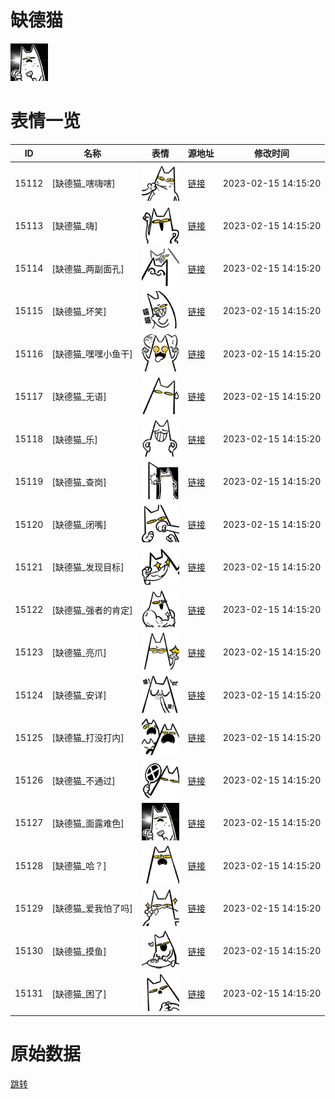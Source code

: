 # 缺德猫

<img src="./cover.png" height="60" alt="cover" />

# 表情一览

|ID|名称|表情|源地址|修改时间|
|----|----|----|----|----|
|15112|[缺德猫_嗐嗨嗐]|<img src="./pic/015112_%5B缺德猫_嗐嗨嗐%5D.png" height="60" alt="嗐嗨嗐"/>|[链接](https://i0.hdslb.com/bfs/garb/ac3340281d5e39189b51a38d42e1ce7959755e0d.png)|2023-02-15 14:15:20|
|15113|[缺德猫_嗨]|<img src="./pic/015113_%5B缺德猫_嗨%5D.png" height="60" alt="嗨"/>|[链接](https://i0.hdslb.com/bfs/garb/d843e099c8170ec06c7d826ca7cca13df5d836a3.png)|2023-02-15 14:15:20|
|15114|[缺德猫_两副面孔]|<img src="./pic/015114_%5B缺德猫_两副面孔%5D.png" height="60" alt="两副面孔"/>|[链接](https://i0.hdslb.com/bfs/garb/3ca7fbfc338bb43e1792741db37591a14181aca5.png)|2023-02-15 14:15:20|
|15115|[缺德猫_坏笑]|<img src="./pic/015115_%5B缺德猫_坏笑%5D.png" height="60" alt="坏笑"/>|[链接](https://i0.hdslb.com/bfs/garb/259b395f66a48f2187df86c58ecd9f1e841a529b.png)|2023-02-15 14:15:20|
|15116|[缺德猫_嘿嘿小鱼干]|<img src="./pic/015116_%5B缺德猫_嘿嘿小鱼干%5D.png" height="60" alt="嘿嘿小鱼干"/>|[链接](https://i0.hdslb.com/bfs/garb/4bf0deee5746ee1f8670dda13ee61bdc5554cf06.png)|2023-02-15 14:15:20|
|15117|[缺德猫_无语]|<img src="./pic/015117_%5B缺德猫_无语%5D.png" height="60" alt="无语"/>|[链接](https://i0.hdslb.com/bfs/garb/ca4d1c9ab20513d8cf3189b4b2843a875ad7df8b.png)|2023-02-15 14:15:20|
|15118|[缺德猫_乐]|<img src="./pic/015118_%5B缺德猫_乐%5D.png" height="60" alt="乐"/>|[链接](https://i0.hdslb.com/bfs/garb/deffa6ad7351f00d008389060cb5397623b8de55.png)|2023-02-15 14:15:20|
|15119|[缺德猫_查岗]|<img src="./pic/015119_%5B缺德猫_查岗%5D.png" height="60" alt="查岗"/>|[链接](https://i0.hdslb.com/bfs/garb/066fd236b8d40afc9827855ce91fd77223c1b155.png)|2023-02-15 14:15:20|
|15120|[缺德猫_闭嘴]|<img src="./pic/015120_%5B缺德猫_闭嘴%5D.png" height="60" alt="闭嘴"/>|[链接](https://i0.hdslb.com/bfs/garb/92f501d992e1b14d485ffeda0dd1dfbbddb4b4c5.png)|2023-02-15 14:15:20|
|15121|[缺德猫_发现目标]|<img src="./pic/015121_%5B缺德猫_发现目标%5D.png" height="60" alt="发现目标"/>|[链接](https://i0.hdslb.com/bfs/garb/a62c781ae9a5e7c60e8c40d9f07f6db9f1931113.png)|2023-02-15 14:15:20|
|15122|[缺德猫_强者的肯定]|<img src="./pic/015122_%5B缺德猫_强者的肯定%5D.png" height="60" alt="强者的肯定"/>|[链接](https://i0.hdslb.com/bfs/garb/f6d5e2a11aa1d30789bd4adcd04d5566a0307143.png)|2023-02-15 14:15:20|
|15123|[缺德猫_亮爪]|<img src="./pic/015123_%5B缺德猫_亮爪%5D.png" height="60" alt="亮爪"/>|[链接](https://i0.hdslb.com/bfs/garb/681887fa620fad2dfab7b0eb1aca51e48e23ed4f.png)|2023-02-15 14:15:20|
|15124|[缺德猫_安详]|<img src="./pic/015124_%5B缺德猫_安详%5D.png" height="60" alt="安详"/>|[链接](https://i0.hdslb.com/bfs/garb/b33ac507b00c4620b20c7038ad5f224b016ff6f2.png)|2023-02-15 14:15:20|
|15125|[缺德猫_打没打内]|<img src="./pic/015125_%5B缺德猫_打没打内%5D.png" height="60" alt="打没打内"/>|[链接](https://i0.hdslb.com/bfs/garb/2a3b887bb9592a8609af9aeb870822d737e08c82.png)|2023-02-15 14:15:20|
|15126|[缺德猫_不通过]|<img src="./pic/015126_%5B缺德猫_不通过%5D.png" height="60" alt="不通过"/>|[链接](https://i0.hdslb.com/bfs/garb/2f7fdd6e3a2493b054217e81629c289789c6fdd1.png)|2023-02-15 14:15:20|
|15127|[缺德猫_面露难色]|<img src="./pic/015127_%5B缺德猫_面露难色%5D.png" height="60" alt="面露难色"/>|[链接](https://i0.hdslb.com/bfs/garb/eb1d1c3d259094a35baea425c2d598fefddbe906.png)|2023-02-15 14:15:20|
|15128|[缺德猫_哈？]|<img src="./pic/015128_%5B缺德猫_哈？%5D.png" height="60" alt="哈？"/>|[链接](https://i0.hdslb.com/bfs/garb/664c6f3693d2ade88a24368aa4bff11df82a5884.png)|2023-02-15 14:15:20|
|15129|[缺德猫_爱我怕了吗]|<img src="./pic/015129_%5B缺德猫_爱我怕了吗%5D.png" height="60" alt="爱我怕了吗"/>|[链接](https://i0.hdslb.com/bfs/garb/48a4a45c3c4130e1899ba5e22ffc13a394ac67a0.png)|2023-02-15 14:15:20|
|15130|[缺德猫_摸鱼]|<img src="./pic/015130_%5B缺德猫_摸鱼%5D.png" height="60" alt="摸鱼"/>|[链接](https://i0.hdslb.com/bfs/garb/0531a996419e93d358ee70b4723716c1f0bd3dea.png)|2023-02-15 14:15:20|
|15131|[缺德猫_困了]|<img src="./pic/015131_%5B缺德猫_困了%5D.png" height="60" alt="困了"/>|[链接](https://i0.hdslb.com/bfs/garb/faa028d8df1af515644e09bfa442d13056000741.png)|2023-02-15 14:15:20|

# 原始数据

[跳转](./raw.json)

